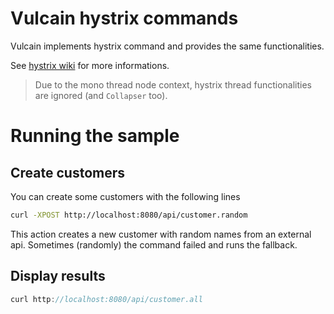 # Vulcain hystrix commands

Vulcain implements hystrix command and provides the same functionalities.

See [hystrix wiki](https://github.com/Netflix/Hystrix/wiki/Configuration) for more informations.

> Due to the mono thread node context, hystrix thread functionalities are ignored (and ```Collapser``` too).

# Running the sample

## Create customers

You can create some customers with the following lines

```bash
curl -XPOST http://localhost:8080/api/customer.random
```

This action creates a new customer with random names from an external api.
Sometimes (randomly) the command failed and runs the fallback.

## Display results

```js
curl http://localhost:8080/api/customer.all
```


